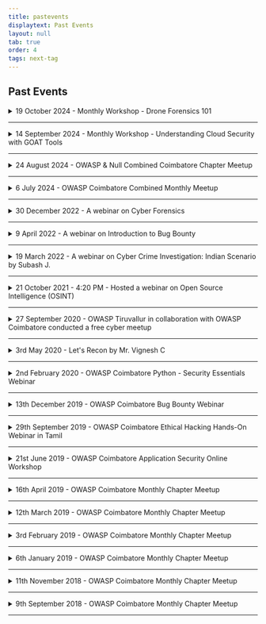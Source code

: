 ```yaml
---
title: pastevents
displaytext: Past Events
layout: null
tab: true
order: 4
tags: next-tag
---
```


<h2>Past Events</h2>

<details>
  <summary>19 October 2024 - Monthly Workshop - Drone Forensics 101</summary>
  <p>
    <strong>Monthly Workshop - Drone Forensics 101</strong>
    <br>
    <div style="display: flex; justify-content: space-between;">
      <img src="assets/images/events/Monthly_Workshop_19-10-2024.png" width="270" height="337.5">
    </div>
    <br>
    <strong>Date:</strong> Saturday, October 19, 2024
    <br>
    <strong>Time:</strong> 6:00 PM - 7:00 PM (IST)
    <br>
    <strong>Venue:</strong> Online | Google Meet
    <br>
    <strong>Speaker:</strong> Subash Jaganathan (Cyber Security Consultant)
    <br>
  </p>
</details>

<hr>

<details>
  <summary>14 September 2024 - Monthly Workshop - Understanding Cloud Security with GOAT Tools</summary>
  <p>
    <strong>Monthly Workshop - Understanding Cloud Security with GOAT Tools</strong>
    <br>
    <div style="display: flex; justify-content: space-between;">
      <img src="assets/images/events/Monthly_Workshop_14-9-2024.png" width="270" height="337.5">
    </div>
    <br>
    <strong>Date:</strong> Saturday, September 14, 2024
    <br>
    <strong>Time:</strong> 6:00 PM - 7:00 PM (IST)
    <br>
    <strong>Venue:</strong> Online | Google Meet
    <br>
    <strong>Speaker:</strong> Vasanthabalaji (Cloud and Security Researcher)
    <br>
  </p>
</details>

<hr>

<details>
  <summary>24 August 2024 - OWASP & Null Combined Coimbatore Chapter Meetup</summary>
  <p>
    <strong>OWASP & Null Combined Coimbatore Chapter Meetup</strong>
    <br>
    <div style="display: flex; justify-content: space-between;">
      <img src="assets/images/events/owasp_null_meetup_24_8_2024_1.png" width="270" height="337.5">
      <img src="assets/images/events/owasp_null_meetup_24_8_2024_2.png" width="270" height="337.5">
      <img src="assets/images/events/owasp_null_meetup_24_8_2024_3.png" width="270" height="337.5">
    </div>
    <br>
    <strong>Date:</strong> Saturday, August 24, 2024
    <br>
    <strong>Time:</strong> 9:30 AM – 4:30 PM (IST)
    <br>
    <strong>Location:</strong> Sri Krishna College of Arts and Science, Kuniyamuthur, Coimbatore - 641008
    <br>
    <br>
    <strong>Agenda</strong>
    <ul>
      <li>9:30 AM - 10:00 AM: Introduction and Welcome Note by Arun.S </li>
      <li>10:00 AM - 10:45 AM: Jeet Raj Kumar - <em>Challenges in Enterprise DevSecOps & Increasing Security Testing Efficiency</em></li>
      <li>10:45 AM - 11:30 AM: Subash Jaganathan - <em>Digital Forensics & Incident Response Operations</em></li>
      <li>11:30 AM - 12:15 PM: Vignesh Chandrasekaran - <em>Purple Team Tabletop Exercise</em></li>
      <li>12:15 PM - 12:45 PM: Networking Session - <em>Join us for engaging discussions and networking opportunities with industry experts!</em></li>
      <li>12:45 PM - 1:45 PM: Lunch Break - <em>Bon Appetit!!!</em></li>
      <li>1:45 PM - 2:30 PM: Avinash R - <em>Web Application Pentesting</em></li>
      <li>2:30 PM - 3:15 PM: Harish R - <em>Next-Gen Wi-Fi Security Trends</em></li>
      <li>3:15 PM - 4:00 PM: Aaditya Rengarajan - <em>Aviation Security</em></li>
      <li>4:00 PM - 4:30 PM: Closing Note & Plan for Next Monthly Meet</li>
    </ul>
  </p>
</details>

<hr>

<details>
  <summary>6 July 2024 - OWASP Coimbatore Combined Monthly Meetup</summary>
  <p>
    <strong>OWASP Coimbatore Combined Monthly Meetup</strong>
    <br>
    <div style="display: flex; justify-content: space-between;">
      <img src="assets/images/events/Ashok_Kumar_Mohan_Event_6_7_2024.jpeg" width="270" height="337.5">
      <img src="assets/images/events/Chandrapal_Bashah_Event_6_7_2024.png" width="270" height="337.5">
      <img src="assets/images/events/Manivannan_Arumugam_Event_6_7_2024.jpeg" width="270" height="337.5">
    </div>
    <br>
    <strong>Date:</strong> Saturday, July 6, 2024
    <br>
    <strong>Time:</strong> 5:45 PM – 10:00 PM (IST)
    <br>
    <strong>Location:</strong> Online via Google Meet
    <br>
    <br>
    <strong>Agenda</strong>
    <ul>
      <li>5:45 PM - 6:00 PM: Introduction and Welcome</li>
      <li>6:00 PM - 7:00 PM: Ashok Kumar Mohan - <em>Unveiling Hidden Connections: Metadata Association Models in Cyber Crime Investigations</em></li>
      <li>7:00 PM - 7:45 PM: B.N. Chandrapal - <em>"Well, it's just an AWS Account ID"</em></li>
      <li>7:45 PM - 8:30 PM: Manivannan Arumugam - <em>"The Anatomy of Malware Campaign"</em></li>
      <li>8:30 PM - 8:40 PM: Conclusion</li>
    </ul>
  </p>
</details>

<hr>

<details>
  <summary>30 December 2022 - A webinar on Cyber Forensics</summary>
  <p>
    <strong>A webinar on Cyber Forensics</strong>
    <br>
    <img src="assets/images/events/cf.jpeg" width="500" height="500">
  </p>
</details>

<hr>

<details>
  <summary>9 April 2022 - A webinar on Introduction to Bug Bounty</summary>
  <p>
    <strong>A webinar on Introduction to Bug Bounty</strong>
    <br>
    <img src="assets/images/events/bug_bounty.png" width="500" height="500">
  </p>
</details>

<hr>

<details>
  <summary>19 March 2022 - A webinar on Cyber Crime Investigation: Indian Scenario by Subash J.</summary>
  <p>
    <strong>A webinar on Cyber Crime Investigation: Indian Scenario by Subash J.</strong>
    <br>
    <img src="assets/images/events/cyc-inv.jpeg" width="500" height="500">
  </p>
</details>

<hr>

<details>
  <summary>21 October 2021 - 4:20 PM - Hosted a webinar on Open Source Intelligence (OSINT)</summary>
  <p>
    <strong>Hosted a webinar on Open Source Intelligence (OSINT)</strong>
    <br>
    <img src="assets/images/events/21102021.jpg" width="500" height="500">
  </p>
</details>

<hr>

<details>
  <summary>27 September 2020 - OWASP Tiruvallur in collaboration with OWASP Coimbatore conducted a free cyber meetup</summary>
  <p>
    <strong>OWASP Tiruvallur in collaboration with OWASP Coimbatore conducted a free cyber meetup.</strong>
    Adithyan AK from OWASP Coimbatore delivered a session on Open Source Intelligence.
    <br>
    <img src="assets/images/events/Adithyan_osint.jpg" width="500" height="500">
  </p>
</details>

<hr>

<details>
  <summary>3rd May 2020 - Let's Recon by Mr. Vignesh C</summary>
  <p>
    <strong>Let's Recon by Mr. Vignesh C</strong>
    <br>
    <img src="assets/images/events/reconnaissance_webinar_owasp_cbe.png" width="500" height="500">
    <br>
    <strong>Platform</strong> Google Meets
    <br>
    <strong>Slides</strong> <a href="https://github.com/OWASP/www-chapter-coimbatore/blob/master/assets/files/Lets%20Recon.pdf">Let's Recon by Mr. Vignesh C</a>
  </p>
</details>

<hr>

<details>
  <summary>2nd February 2020 - OWASP Coimbatore Python - Security Essentials Webinar</summary>
  <p>
    <strong>OWASP Coimbatore Python - Security Essentials Webinar</strong>
    <br>
    <strong>Platform</strong> Zoom
  </p>
</details>

<hr>

<details>
  <summary>13th December 2019 - OWASP Coimbatore Bug Bounty Webinar</summary>
  <p>
    <strong>OWASP Coimbatore Bug Bounty Webinar</strong>
    <br>
    <strong>Platform</strong> Google Hangouts Meet
  </p>
</details>

<hr>

<details>
  <summary>29th September 2019 - OWASP Coimbatore Ethical Hacking Hands-On Webinar in Tamil</summary>
  <p>
    <strong>OWASP Coimbatore Ethical Hacking Hands-On Webinar in Tamil</strong>
    <br>
    <strong>Platform</strong> GoTo Meeting
  </p>
</details>

<hr>

<details>
  <summary>21st June 2019 - OWASP Coimbatore Application Security Online Workshop</summary>
  <p>
    <strong>OWASP Coimbatore Application Security Online Workshop</strong>
    <br>
    <strong>Platform</strong> GoTo Meeting
  </p>
</details>

<hr>

<details>
  <summary>16th April 2019 - OWASP Coimbatore Monthly Chapter Meetup</summary>
  <p>
    <strong>OWASP Coimbatore Monthly Chapter Meetup</strong>
    <br>
    <strong>Venue</strong> Sri Krishna College of Engineering and Technology, Bkpudur, Coimbatore - 641008
  </p>
</details>

<hr>

<details>
  <summary>12th March 2019 - OWASP Coimbatore Monthly Chapter Meetup</summary>
  <p>
    <strong>OWASP Coimbatore Monthly Chapter Meetup</strong>
    <br>
    <strong>Venue</strong> Sri Krishna College of Engineering and Technology, Bkpudur, Coimbatore - 641008
  </p>
</details>

<hr>

<details>
  <summary>3rd February 2019 - OWASP Coimbatore Monthly Chapter Meetup</summary>
  <p>
    <strong>OWASP Coimbatore Monthly Chapter Meetup</strong>
    <br>
    <strong>Agenda</strong>
    <ul>
      <li>09:30 AM – 10:00 AM => Meetup starts</li>
      <li>10:00 AM – 11:00 AM => How Do I Pwn You - Vignesh C, KGISL</li>
      <li>11:00 AM - 11:15 AM => Break</li>
      <li>11:15 AM – 11:45 AM => Breaking Fingerprint Authentication 2 - Mesanch M, StrongBox IT Pvt Ltd.</li>
      <li>11:45 AM – 12:30 PM => Cracking OSCP: Try Harder - Sanoj, StrongBox IT Pvt Ltd.</li>
      <li>12:30 PM – 12:45 PM => Meetup ends</li>
    </ul>
    <strong>Venue</strong> Sri Krishna College of Engineering and Technology, Bkpudur, Coimbatore - 641008
  </p>
</details>

<hr>

<details>
  <summary>6th January 2019 - OWASP Coimbatore Monthly Chapter Meetup</summary>
  <p>
    <strong>OWASP Coimbatore Monthly Chapter Meetup</strong>
    <br>
    <strong>Agenda</strong>
    <ul>
      <li>09:30 AM – 10:00 AM => Meetup starts</li>
      <li>10:00 AM – 11:00 AM => Networking Fundamentals in Cyber Security - Vignesh C, KGISL</li>
      <li>11:00 AM - 11:15 AM => Break</li>
      <li>11:15 AM – 11:45 AM => OWASP Top 10 2018 Testing Guide - Adithyan AK, OWASP Coimbatore</li>
      <li>11:45 AM – 12:30 PM => Breaking Fingerprint Authentication 1 - Mesanch M, StrongBox IT Pvt Ltd.</li>
      <li>12:30 PM – 12:45 PM => Meetup ends</li>
    </ul>
    <strong>Venue</strong> Sri Krishna College of Engineering and Technology, Bkpudur, Coimbatore - 641008
  </p>
</details>

<hr>

<details>
  <summary>11th November 2018 - OWASP Coimbatore Monthly Chapter Meetup</summary>
  <p>
    <strong>OWASP Coimbatore Monthly Chapter Meetup</strong>
    <br>
    <strong>Agenda</strong>
    <ul>
      <li>09:30 AM – 10:00 AM => Workshop Inauguration</li>
      <li>10:00 AM – 11:00 AM => Getting started with Bug Bounty - Guhan Raja, Priyadharshini Engineering college</li>
      <li>11:00 AM - 11:30 AM => Break</li>
      <li>11:30 AM – 12:30 PM => Buffer Overflows and Exploit Development- Mohan Ravinchandran</li>
      <li>12:30 PM – 12:45 PM => Ending ceremony</li>
    </ul>
    <strong>Venue</strong> Sri Krishna College of Engineering and Technology, Bkpudur, Coimbatore - 641008.
  </p>
</details>

<hr>

<details>
  <summary>9th September 2018 - OWASP Coimbatore Monthly Chapter Meetup</summary>
  <p>
    <strong>OWASP Coimbatore Monthly Chapter Meetup</strong>
    <br>
    <strong>Agenda</strong>
    <ul>
      <li>09:30 AM – 10:00 AM => Meetup starts</li>
      <li>10:00 AM – 11:00 AM => OWASP IOT Top 10 - Adithyan AK, OWASP Coimbatore</li>
      <li>11:00 AM - 11:15 AM => Break</li>
      <li>11:15 AM – 11:45 AM => Session Hijacking with Advanced Cross Site Scripting attacks - Guhan Raja</li>
      <li>11:45 AM – 12:30 PM => Why Networking is essential for Cyber Security Beginners - Vignesh C, KGISL</li>
      <li>12:30 PM – 12:45 PM => Meetup ends</li>
    </ul>
    <strong>Venue</strong> Sri Krishna College of Engineering and Technology, Bkpudur, Coimbatore - 641008
  </p>
</details>

<hr>
